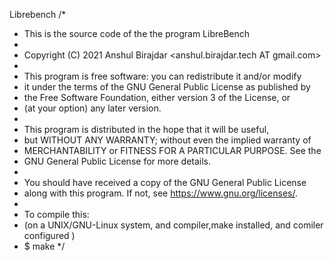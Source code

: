 Librebench 
/*
 *  This is the source code of the the program LibreBench
 *
 *  Copyright (C) 2021 Anshul Birajdar <anshul.birajdar.tech AT gmail.com>
 *
 *  This program is free software: you can redistribute it and/or modify
 *  it under the terms of the GNU General Public License as published by
 *  the Free Software Foundation, either version 3 of the License, or
 *  (at your option) any later version.
 *
 *  This program is distributed in the hope that it will be useful,
 *  but WITHOUT ANY WARRANTY; without even the implied warranty of
 *  MERCHANTABILITY or FITNESS FOR A PARTICULAR PURPOSE.  See the
 *  GNU General Public License for more details.
 *
 *  You should have received a copy of the GNU General Public License
 *  along with this program.  If not, see <https://www.gnu.org/licenses/>.
 *  
 *  To compile this:
 *  (on a UNIX/GNU-Linux system, and compiler,make installed, and comiler configured )
 *  $  make
 */

